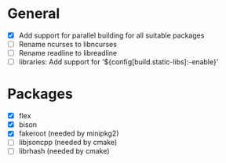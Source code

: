 # General
- [x] Add support for parallel building for all suitable packages
- [ ] Rename ncurses to libncurses
- [ ] Rename readline to libreadline
- [ ] libraries: Add support for '${config[build.static-libs]:-enable}'

# Packages
- [x] flex
- [x] bison
- [x] fakeroot (needed by minipkg2)
- [ ] libjsoncpp (needed by cmake)
- [ ] librhash (needed by cmake)

